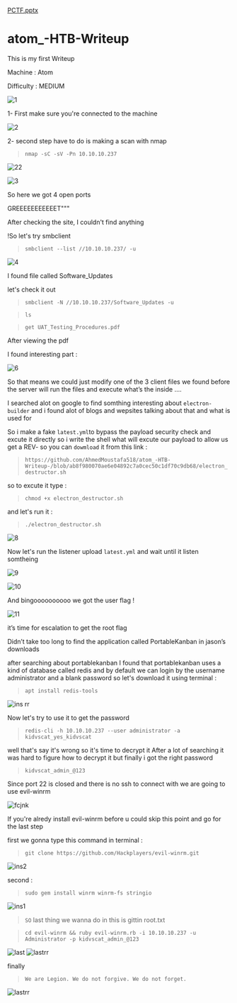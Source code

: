 [PCTF.pptx](https://github.com/AhmedMoustafa518/atom_-HTB-Writeup-/files/6834554/PCTF.pptx)
# atom_-HTB-Writeup
This  is my first Writeup

Machine      : Atom



Difficulty   : MEDIUM


![1](https://user-images.githubusercontent.com/64806211/126027857-1291cb8f-f41d-4fde-afa4-f621ab74b2fe.png)


1- First make sure you're connected to the machine 

![2](https://user-images.githubusercontent.com/64806211/126027941-56145f26-0e5e-465d-9519-bfdac3a3963c.png)

2- second step have to do is making a scan with nmap


>`nmap -sC -sV -Pn 10.10.10.237`



![22](https://user-images.githubusercontent.com/64806211/126028146-0b149bb6-ffe5-4b84-8a8f-745ebad2446e.png)

![3](https://user-images.githubusercontent.com/64806211/126028026-f28b60f4-1e1c-4782-a5bd-1570af7863b3.png)

So here we got 4 open ports


GREEEEEEEEEEET"""


After checking the site, I couldn't find anything 


!So let's try smbclient 




> `smbclient --list //10.10.10.237/ -u`


![4](https://user-images.githubusercontent.com/64806211/126028702-2f69539a-4280-4db8-a59c-9931abe42764.png)


I found file called Software_Updates 


let's check it out 


>`smbclient -N //10.10.10.237/Software_Updates -u`


















>`ls`




>`get UAT_Testing_Procedures.pdf`

After viewing the pdf 


I found interesting part  :


![6](https://user-images.githubusercontent.com/64806211/126030973-c291e4e2-9267-4e63-814a-6ceca3d19e10.png)


So that means  we could just modify  one of the 3 
client files we found before the server will run the files and execute what’s the inside …. 



I searched alot on google to find somthing interesting about `electron-builder`
and i found alot of blogs and wepsites talking about that and what is used for



So i make a fake `latest.yml`to bypass the payload security check and excute it directly
so i write the shell what will excute our payload to allow us get a REV- 
so you can `dowmload` it from this link : 


>`https://github.com/AhmedMoustafa518/atom_-HTB-Writeup-/blob/ab8f980070ae6e04892c7a0cec50c1df70c9db68/electron_destructor.sh`



so to excute it type : 


>`chmod +x electron_destructor.sh`



and let's run it : 


>`./electron_destructor.sh`




![8](https://user-images.githubusercontent.com/64806211/126031921-1b6f73b0-02c3-474e-9dcf-6efd2d9419b3.png)


Now let's run the listener upload `latest.yml`  and wait until it listen somtheing 



![9](https://user-images.githubusercontent.com/64806211/126032019-5192edd3-7442-413b-a009-2cacbf29a6a9.png) 




![10](https://user-images.githubusercontent.com/64806211/126032041-4f40a326-756e-498d-876e-01d630a9c5c4.png)  





And bingoooooooooo we got the user flag !


![11](https://user-images.githubusercontent.com/64806211/126032084-580a8c33-c17d-4336-a9db-a8bea09d92d1.png)






it’s time for escalation to get the root flag 



Didn’t take too long to find the application called PortableKanban in jason’s downloads 



after searching about portablekanban I found that portablekanban uses a kind of database called redis and by default we can login by the username administrator and a blank password so let's download it using terminal :


>`apt install redis-tools` 



![ins rr](https://user-images.githubusercontent.com/64806211/126032431-178d8f50-9622-44cb-8460-ddf2f358d6ed.png)



Now let's try to use it  to get the  password 

>`redis-cli -h 10.10.10.237 --user administrator -a kidvscat_yes_kidvscat`


well that's say it's wrong so it's time to decrypt it After a lot of searching it was hard to figure how to decrypt it but finally i got the right password 

>`kidvscat_admin_@123` 




Since port 22 is closed and there is no ssh to connect with we are going to use evil-winrm 



![fcjnk](https://user-images.githubusercontent.com/64806211/126032826-8a878477-bf30-40b9-8b91-fe59b9146daa.jpg)




If you're alredy install evil-winrm before u could skip this point and go for the last step 




first we gonna type this command in terminal : 


>`git clone https://github.com/Hackplayers/evil-winrm.git`



![ins2](https://user-images.githubusercontent.com/64806211/126032871-83800c20-29e8-4f09-aa69-5a07dbb47342.png)



second : 

>`sudo gem install winrm winrm-fs stringio`  

![ins1](https://user-images.githubusercontent.com/64806211/126032965-55a69387-84bd-46ca-858a-be63783cff37.png)




>`SO` last thing we wanna do in this is gittin root.txt 



>`cd evil-winrm && ruby evil-winrm.rb -i 10.10.10.237 -u Administrator -p kidvscat_admin_@123`      



![last](https://user-images.githubusercontent.com/64806211/126033359-da977446-64ec-4c27-8f73-7ff62f912345.png)
![lastrr](https://user-images.githubusercontent.com/64806211/126033363-d0c747a6-5b7f-4736-bf87-3799ee721565.png)



finally 



>`We are Legion. We do not forgive. We do not forget.`




![lastrr](https://user-images.githubusercontent.com/64806211/126033310-b63c7821-0ed3-4db4-bf30-ad045ffdecaa.png)


